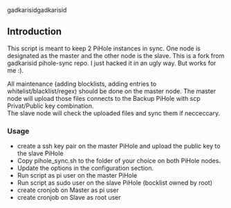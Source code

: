 gadkarisidgadkarisid

## Introduction
This script is meant to keep 2 PiHole instances in sync. One node is designated as the master and the other node is the slave. 
This is a fork from gadkarisid pihole-sync repo. I just hacked it in an ugly way. But works for me :). 


All maintenance (adding blocklists, adding entries to whitelist/blacklist/regex) should be done on the master node. The master node will upload those files connects to the Backup PiHole with scp Privat/Public key combination.  
The slave node will check the uploaded files and sync them if necceccary. 

### Usage
- create a ssh key pair on the master PiHole and upload the public key to the slave PiHole
- Copy pihole_sync.sh to the folder of your choice on both PiHole nodes. 
- Update the options in the configuration section. 
- Run script as pi user on the master PiHole
- Run script as sudo user on the slave PiHole (bocklist owned by root) 
- create cronjob on Master as pi user
- create cronjob on Slave as root user 

